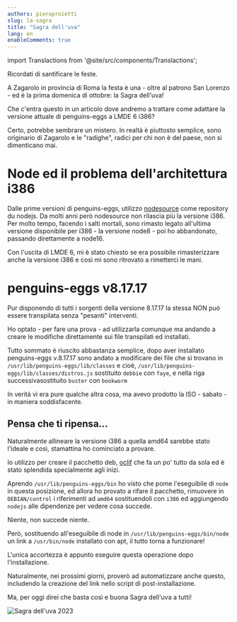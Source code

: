 ```yaml
---
authors: pieroproietti
slug: la-sagra
title: "Sagra dell'uva"
lang: en
enableComments: true
---
```


import Translactions from '@site/src/components/Translactions';

<Translactions />

Ricordati di santificare le feste.

A Zagarolo in provincia di Roma la festa è una - oltre al patrono San Lorenzo - ed è la prima domenica di ottobre: la Sagra dell'uva!

Che c'entra questo in un articolo dove andremo a trattare come adattare la versione attuale di penguins-eggs a LMDE 6 i386? 

Certo, potrebbe sembrare un mistero. In realtà è piuttosto semplice, sono originario di Zagarolo e le "radighe", radici per chi non è del paese, non si dimenticano mai.

# Node ed il problema dell'architettura i386

Dalle prime versioni di penguins-eggs, utilizzo [nodesource](https://github.com/nodesource/distributions) come repository du nodejs. Da molti anni però nodesource non rilascia più la versione i386. Per molto tempo, facendo i salti mortali, sono rimasto legato all'ultima versione disponibile per i386 - la versione node8 - poi ho abbandonato, passando direttamente a node16.

Con l'uscita di LMDE 6, mi è stato chiesto se era possibile rimasterizzare anche la versione i386 e così mi sono ritrovato a rimetterci le mani.

# penguins-eggs v8.17.17

Pur disponendo di tutti i sorgenti della versione 8.17.17 la stessa NON può essere transpilata senza "pesanti" interventi. 

Ho optato - per fare una prova - ad utilizzarla comunque ma andando a creare le modifiche direttamente sui file transpilati ed installati.

Tutto sommato è riuscito abbastanza semplice, dopo aver installato penguins-eggs v.8.17.17 sono andato a modificare dei file che si trovano in `/usr/lib/penguins-eggs/lib/classes` e cioè, `/usr/lib/penguins-eggs/lib/classes/distros.js` sostituito `debbie` con  `faye`, e nella riga successivasostituito  `buster` con `bookworm`

In verità vi era pure qualche altra cosa, ma avevo prodotto la ISO - sabato - in maniera soddisfacente.

## Pensa che ti ripensa...
Naturalmente allineare la versione i386 a quella amd64 sarebbe stato l'ideale e così, stamattina ho cominciato a provare.

Io utilizzo per creare il pacchetto deb, [oclif](https://oclif.io/) che fa un po' tutto da sola ed è stato splendida specialmente agli inizi. 

Aprendo `/usr/lib/penguins-eggs/bin` ho visto che pome l'eseguibile di `node` in questa posizione, ed allora ho provato a rifare il pacchetto, rimuovere in `DEBIAN/control` i riferimenti ad `amd64` sostituendoli con `i386` ed aggiungendo `nodejs` alle dipendenze per vedere cosa succede.

Niente, non succede niente. 

Però, sostituendo all'eseguibile di node in `/usr/lib/penguins-eggs/bin/node` un link a `/usr/bin/node` installato con apt, il tutto torna a funzionare!

L'unica accortezza è appunto eseguire questa operazione dopo l'installazione.

Naturalmente, nei prossimi giorni, proverò ad automatizzare anche questo, includendo la creazione del link nello script di post-installazione.

Ma, per oggi direi che basta così e buona Sagra dell'uva a tutti!

![Sagra dell'uva 2023](https://comune.zagarolo.rm.it/upload/news/Sagra%20dellUva%20con%20data.jpg)


